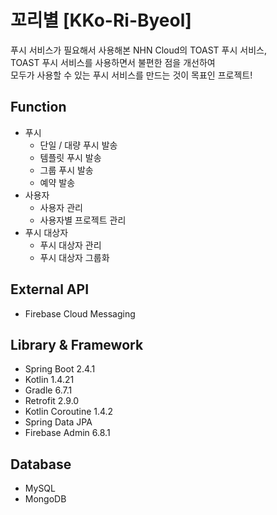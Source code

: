 # 꼬리별 [KKo-Ri-Byeol]
푸시 서비스가 필요해서 사용해본 NHN Cloud의 TOAST 푸시 서비스,  
TOAST 푸시 서비스를 사용하면서 불편한 점을 개선하여  
모두가 사용할 수 있는 푸시 서비스를 만드는 것이 목표인 프로젝트!  

## Function
- 푸시
  - 단일 / 대량 푸시 발송
  - 템플릿 푸시 발송
  - 그룹 푸시 발송
  - 예약 발송
- 사용자
  - 사용자 관리
  - 사용자별 프로젝트 관리
- 푸시 대상자
  - 푸시 대상자 관리
  - 푸시 대상자 그룹화

## External API
- Firebase Cloud Messaging

## Library & Framework
- Spring Boot 2.4.1
- Kotlin 1.4.21
- Gradle 6.7.1
- Retrofit 2.9.0
- Kotlin Coroutine 1.4.2
- Spring Data JPA
- Firebase Admin 6.8.1

## Database
- MySQL
- MongoDB

